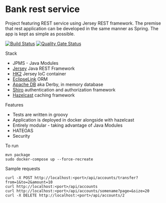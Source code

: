 # Bank rest service
Project featuring REST service using Jersey REST framework.
The premise that rest application can be developed in the same manner as Spring.
The app is kept as simple as possible.

[![Build Status](https://travis-ci.com/chergey/bank-rest-service.svg?branch=master)](https://travis-ci.com/chergey/bank-rest-service)
[![Quality Gate Status](https://sonarcloud.io/api/project_badges/measure?project=chergey_bank-rest-service&metric=alert_status)](https://sonarcloud.io/dashboard?id=chergey_bank-rest-service)

Stack
* JPMS - Java Modules
* [Jersey](https://jersey.github.io) Java REST Framework
* [HK2](https://javaee.github.io/hk2) Jersey IoC container
* [EclipseLink](http://www.eclipse.org/eclipselink) ORM
* [Apache DB](https://db.apache.org) aka Derby, in memory database
* [Shiro](https://shiro.apache.org) authentication and authorization framework
* [Hazelcast](https://hazelcast.com) caching framework

Features
* Tests are written in groovy
* Application is deployed in docker alongside with hazelcast
* Entirely modular - taking advantage of Java Modules
* HATEOAS
* Security


To run
```
mvn package
sudo docker-compose up --force-recreate
```

Sample requests
```
curl -X POST http://localhost:<port>/api/accounts/transfer?from=1&to=2&amount=10
curl http://localhost:<port>/api/accounts
curl http://localhost:<port>/api/accounts/somename?page=&size=20
curl -X DELETE http://localhost:<port>/api/accounts/2
```

